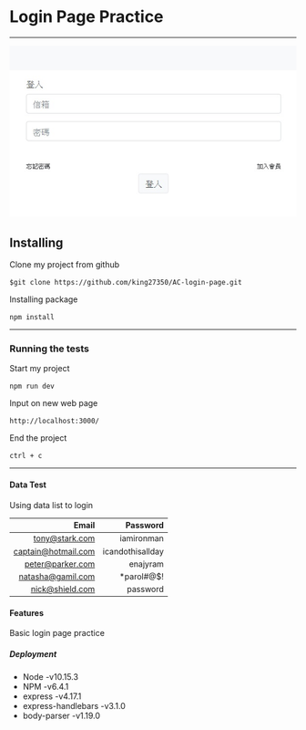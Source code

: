 # Login Page Practice
---
![indexpage](https://github.com/king27350/AC-login-page/blob/master/loginpage.jpg?raw=true)
## Installing 
Clone my project from github
```
$git clone https://github.com/king27350/AC-login-page.git
```
Installing package
```
npm install 
```
---
### Running the tests
Start my project
```
npm run dev
```
Input on new web page
```
http://localhost:3000/
```
End the project
```
ctrl + c 
```

---
#### Data Test
Using data list to login

| Email | Password |
| ------:| -----------:|
| tony@stark.com   | iamironman |
| captain@hotmail.com | icandothisallday |
| peter@parker.com    | enajyram |
| natasha@gamil.com | *parol#@$! |
| nick@shield.com | password |

#### Features
Basic login page practice

##### Deployment
+ Node -v10.15.3 
+ NPM -v6.4.1 
+ express -v4.17.1 
+ express-handlebars -v3.1.0 
+ body-parser -v1.19.0